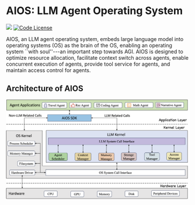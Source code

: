 # AIOS: LLM Agent Operating System

<a href='https://github.com/agiresearch/AIOS/blob/main/AIOS.pdf'><img src='https://img.shields.io/badge/Paper-PDF-red'></a> 
[![Code License](https://img.shields.io/badge/Code%20License-Apache_2.0-green.svg)](https://github.com/agiresearch/AIOS/blob/main/LICENSE)

AIOS, an LLM agent operating system, embeds large language model into operating systems (OS) as the brain of the OS, enabling an operating system ``with soul''---an important step towards AGI. AIOS is designed to optimize resource allocation, facilitate context switch across agents, enable concurrent execution of agents, provide tool service for agents, and maintain access control for agents. 


## Architecture of AIOS
<p align="center">
<img src="images/AIOS-Architecture.png">
</p>


